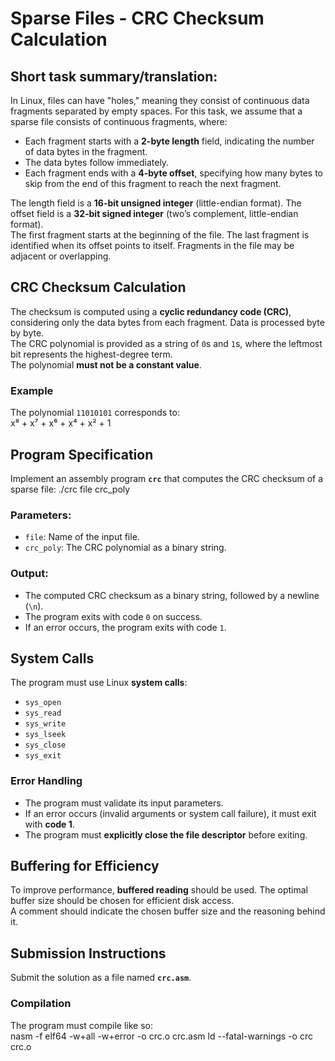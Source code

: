 # Sparse Files - CRC Checksum Calculation

## Short task summary/translation:

In Linux, files can have "holes," meaning they consist of continuous data fragments separated by empty spaces. For this task, we assume that a sparse file consists of continuous fragments, where:

- Each fragment starts with a **2-byte length** field, indicating the number of data bytes in the fragment.
- The data bytes follow immediately.
- Each fragment ends with a **4-byte offset**, specifying how many bytes to skip from the end of this fragment to reach the next fragment.

The length field is a **16-bit unsigned integer** (little-endian format). The offset field is a **32-bit signed integer** (two’s complement, little-endian format).  
The first fragment starts at the beginning of the file. The last fragment is identified when its offset points to itself. Fragments in the file may be adjacent or overlapping.

## CRC Checksum Calculation

The checksum is computed using a **cyclic redundancy code (CRC)**, considering only the data bytes from each fragment. Data is processed byte by byte.  
The CRC polynomial is provided as a string of `0`s and `1`s, where the leftmost bit represents the highest-degree term.  
The polynomial **must not be a constant value**.

### Example

The polynomial `11010101` corresponds to:  
x⁸ + x⁷ + x⁶ + x⁴ + x² + 1

## Program Specification

Implement an assembly program **`crc`** that computes the CRC checksum of a sparse file:
./crc file crc_poly  

### Parameters:
- `file`: Name of the input file.
- `crc_poly`: The CRC polynomial as a binary string.

### Output:
- The computed CRC checksum as a binary string, followed by a newline (`\n`).
- The program exits with code `0` on success.
- If an error occurs, the program exits with code `1`.

## System Calls

The program must use Linux **system calls**:
- `sys_open`
- `sys_read`
- `sys_write`
- `sys_lseek`
- `sys_close`
- `sys_exit`

### Error Handling

- The program must validate its input parameters.
- If an error occurs (invalid arguments or system call failure), it must exit with **code 1**.
- The program must **explicitly close the file descriptor** before exiting.

## Buffering for Efficiency

To improve performance, **buffered reading** should be used. The optimal buffer size should be chosen for efficient disk access.  
A comment should indicate the chosen buffer size and the reasoning behind it.

## Submission Instructions

Submit the solution as a file named **`crc.asm`**.

### Compilation

The program must compile like so:  
nasm -f elf64 -w+all -w+error -o crc.o crc.asm ld --fatal-warnings -o crc crc.o
